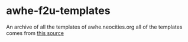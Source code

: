 # awhe-f2u-templates
An archive of all the templates of awhe.neocities.org
all of the templates comes from [this source](https://web.archive.org/web/20230825074402/https://awhe.neocities.org/templates/templates)
